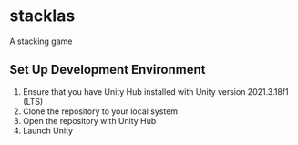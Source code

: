 # stacklas

A stacking game

## Set Up Development Environment

1. Ensure that you have Unity Hub installed with Unity version 2021.3.18f1 (LTS)
1. Clone the repository to your local system
1. Open the repository with Unity Hub
1. Launch Unity
